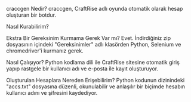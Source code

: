 craccgen Nedir?
craccgen, CraftRise adlı oyunda otomatik olarak hesap oluşturan bir botdur.

Nasıl Kurabilirim?


Ekstra Bir Gereksinim Kurmama Gerek Var mı? Evet. İndirdiğiniz zip dosyasının içindeki "Gereksinimler" adlı klasörden Python, Selenium ve chromedriver'i kurmanız gerek.


Nasıl Çalışıyor? Python kodlama dili ile CraftRise sitesine otomatik giriş yapıp rastgele bir kullanıcı adı ve e-posta ile kayıt oluşturuyor.


Oluşturulan Hesaplara Nereden Erişebilirim? Python kodunun dizinindeki "accs.txt" dosyasına düzenli, okunulabilir ve anlaşılır bir biçimde hesabın kullanıcı adını ve şifresini kaydediyor.


